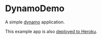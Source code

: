 # DynamoDemo

A simple [dynamo](https://github.com/josevalim/dynamo) application.

This example app is also [deployed to
Heroku](http://dynamo-demo.herokuapp.com/).
